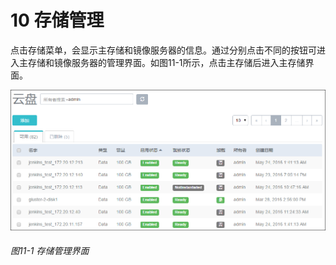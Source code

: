 # 10 存储管理

点击存储菜单，会显示主存储和镜像服务器的信息。通过分别点击不同的按钮可进入主存储和镜像服务器的管理界面。如图11-1所示，点击主存储后进入主存储界面。

![png](../images/11-1.png "图11-1 存储管理界面")
###### 图11-1 存储管理界面
